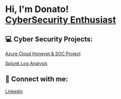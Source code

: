 <h1>Hi, I'm Donato! <br/><a href="https://github.com/DonDon693">CyberSecurity Enthusiast</a>

<h2> 💻 Cyber Security Projects:</h2>
<a href="https://github.com/DonDon693](https://github.com/DonDon693/BUILDING-A-SOC-AND-HONEYPOT-IN-AZURE)"> Azure Cloud Honeypt & SOC Project</a>
  
  <a href="https://docs.google.com/presentation/d/1mMv_FrAjvNcSdTFs2eYA2TY9RLvHTmxt3anXJ71R8Lg/edit?usp=sharing"> Splunk Log Analysis</a>


<h2> 🤳 Connect with me:</h2>

  <a href="https://www.linkedin.com/in/donatoleal369/"> Linkedin</a>
